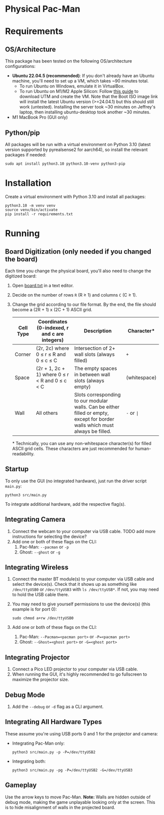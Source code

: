 # Physical Pac-Man
# Requirements
## OS/Architecture
This package has been tested on the following OS/architecture configurations:
- **Ubuntu 22.04.5 (recommended)**: If you don't already have an Ubuntu machine, you'll need to set up a VM, which takes ~90 minutes total.
	- To run Ubuntu on Windows, emulate it in VirtualBox.
	- To run Ubuntu on M1/M2 Apple Silicon: Follow [this guide](https://techblog.shippio.io/how-to-run-an-ubuntu-22-04-vm-on-m1-m2-apple-silicon-9554adf4fda1) to download UTM and create the VM. Note that the Boot ISO image link will install the latest Ubuntu version (>=24.04.1) but this should still work (untested). Installing the server took ~30 minutes on Jeffrey's laptop, then installing ubuntu-desktop took another ~30 minutes.
- M1 MacBook Pro (GUI only)

## Python/pip
All packages will be run with a virtual environment on Python 3.10 (latest version supported by pyrealsense2 for aarch64), so install the relevant packages if needed:

    sudo apt install python3.10 python3.10-venv python3-pip

# Installation
Create a virtual environment with Python 3.10 and install all packages:

	python3.10 -m venv venv
	source venv/bin/activate
	pip install -r requirements.txt

# Running
## Board Digitization (only needed if you changed the board)
Each time you change the physical board, you'll also need to change the digitized board:

1. Open [board.txt](assets/board.txt) in a text editor.
2. Decide on the number of rows `R` (R ≥ 1) and columns `C` (C ≥ 1).
3. Change the grid according to our file format. By the end, the file should become a (2R + 1) x (2C + 1) ASCII grid.

	| Cell Type | Coordinates (0-indexed, r and c are integers) | Description | Character* |
	|---|---|---|---|
	| Corner | (2r, 2c) where 0 ≤ r ≤ R and 0 ≤ c ≤ C | Intersection of 2+ wall slots (always filled) | `+` |
	| Space | (2r + 1, 2c + 1) where 0 ≤ r < R and 0 ≤ c < C | The empty spaces in between wall slots (always empty) | (whitespace) |
	| Wall | All others | Slots corresponding to our modular walls. Can be either filled or empty, except for border walls which must always be filled. | `-` or `\|` |

	\* Technically, you can use any non-whitespace character(s) for filled ASCII grid cells. These characters are just recommended for human-readability.

## Startup
To only use the GUI (no integrated hardware), just run the driver script `main.py`:

    python3 src/main.py

To integrate additional hardware, add the respective flag(s).

## Integrating Camera
1. Connect the webcam to your computer via USB cable. TODO add more instructions for selecting the device?
2. Add one or both of these flags on the CLI:
	1. Pac-Man: `--pacman` or `-p`
	2. Ghost: `--ghost` or `-g`

## Integrating Wireless
1. Connect the master BT module(s) to your computer via USB cable and select the device(s). Check that it shows up as something like `/dev/ttyUSB0` or `/dev/ttyUSB3` with `ls /dev/ttyUSB*`. If not, you may need to hold the USB cable there.
2. You may need to give yourself permissions to use the device(s) (this example is for port 0):

       sudo chmod a+rw /dev/ttyUSB0
3. Add one or both of these flags on the CLI:
	1. Pac-Man: `--Pacman=<pacman port>` or `-P=<pacman port>`
	2. Ghost: `--Ghost=<ghost port>` or `-G=<ghost port>`

## Integrating Projector
1. Connect a Pico LED projector to your computer via USB cable.
2. When running the GUI, it's highly recommended to go fullscreen to maximize the projector size.

## Debug Mode
1. Add the `--debug` or `-d` flag as a CLI argument.

## Integrating All Hardware Types
These assume you're using USB ports 0 and 1 for the projector and camera:
- Integrating Pac-Man only:
	```
	python3 src/main.py -p -P=/dev/ttyUSB2
	```
- Integrating both:
	```
	python3 src/main.py -pg -P=/dev/ttyUSB2 -G=/dev/ttyUSB3
	```

## Gameplay
Use the arrow keys to move Pac-Man. **Note:** Walls are hidden outside of debug mode, making the game unplayable looking only at the screen. This is to hide misalignment of walls in the projected board.
